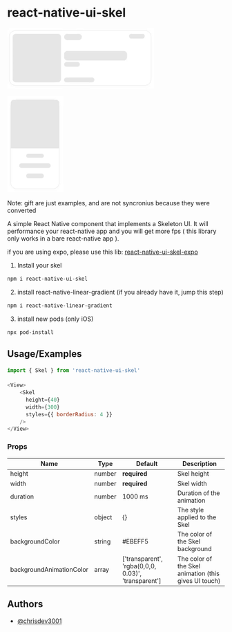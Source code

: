 
# react-native-ui-skel

![Alt Text](https://github.com/chrisdev3001/react-native-ui-skel/blob/master/skel1.gif?raw=true)

![Alt Text](https://github.com/chrisdev3001/react-native-ui-skel/blob/master/skel2.gif?raw=true)

Note: gift are just examples, and are not syncronius because they were converted


A simple React Native component that implements a Skeleton UI.
It will performance your react-native app and you will get more fps ( this library only works in a bare react-native app ).

if you are using expo, please use this lib: [react-native-ui-skel-expo](https://www.npmjs.com/package/react-native-ui-skel-expo)

1. Install your skel

```bash
npm i react-native-ui-skel
```

2. install react-native-linear-gradient (if you already have it, jump this step)

```bash
npm i react-native-linear-gradient
```

3. install new pods (only iOS)

```bash
npx pod-install
```

## Usage/Examples

```javascript
import { Skel } from 'react-native-ui-skel'

<View>
    <Skel 
      height={40} 
      width={300}
      styles={{ borderRadius: 4 }}
    />
</View>
```




### Props

| Name               | Type             | Default                 | Description                                                                                                                       |
| ------------------ | ---------------- | ----------------------- | --------------------------------------------------------------------------------------------------------------------------------- |
| height          | number             | **required**            | Skel height                                                                                |
| width          | number             | **required**            | Skel width                                                                                            |
| duration           | number           | 1000 ms                 | Duration of the animation                                                                                                |
| styles     | object           | {}                 | The style applied to the Skel                                                                                    |
| backgroundColor             | string           | #EBEFF5 | The color of the Skel background                                                                                                      |
| backgroundAnimationColor     | array           | ['transparent', 'rgba(0,0,0, 0.03)', 'transparent']               | The color of the Skel animation (this gives UI touch)



## Authors

- [@chrisdev3001](https://www.github.com/chrisdev3001)
